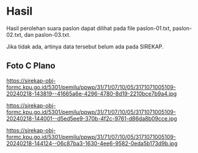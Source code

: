 # Hasil

Hasil perolehan suara paslon dapat dilihat pada file paslon-01.txt, paslon-02.txt, dan paslon-03.txt.

Jika tidak ada, artinya data tersebut belum ada pada SIREKAP.

## Foto C Plano

https://sirekap-obj-formc.kpu.go.id/5301/pemilu/ppwp/31/71/07/10/05/3171071005109-20240218-143819--41665a6e-4296-4780-8d19-2210bce7b9a4.jpg

https://sirekap-obj-formc.kpu.go.id/5301/pemilu/ppwp/31/71/07/10/05/3171071005109-20240218-144001--d5ed5ee9-370b-4f2c-9761-d86da8b09cce.jpg

https://sirekap-obj-formc.kpu.go.id/5301/pemilu/ppwp/31/71/07/10/05/3171071005109-20240218-144124--06c87ba3-1630-4ee6-9582-0eda5b173d9b.jpg
